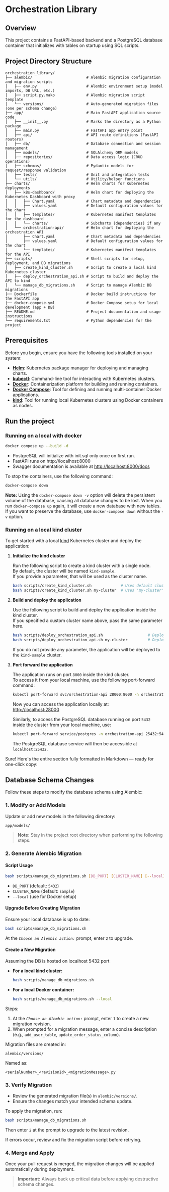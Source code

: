 # Orchestration Library

## Overview

This project contains a FastAPI-based backend and a PostgreSQL database container that initializes with tables on startup using SQL scripts.

## Project Directory Structure

```
orchestration_library/
├── alembic/                        # Alembic migration configuration and migration scripts
│   ├── env.py                      # Alembic environment setup (model imports, DB URL, etc.)
│   ├── script.py.mako              # Alembic migration script template
│   └── versions/                   # Auto-generated migration files (one per schema change)
├── app/                            # Main FastAPI application source code
│   ├── __init__.py                 # Marks the directory as a Python package
│   ├── main.py                     # FastAPI app entry point
│   ├── api/                        # API route definitions (FastAPI routers)
│   ├── db/                         # Database connection and session management
│   ├── models/                     # SQLAlchemy ORM models
│   ├── repositories/               # Data access logic (CRUD operations)
│   ├── schemas/                    # Pydantic models for request/response validation
│   ├── tests/                      # Unit and integration tests
│   └── utils/                      # Utility/helper functions
├── charts/                         # Helm charts for Kubernetes deployments
│   ├── k8s-dashboard/              # Helm chart for deploying the Kubernetes Dashboard with proxy
│   │   ├── Chart.yaml              # Chart metadata and dependencies
│   │   ├── values.yaml             # Default configuration values for the chart
│   │   ├── templates/              # Kubernetes manifest templates for the dashboard
│   │   └── charts/                 # Subcharts (dependencies) if any
│   └── orchestration-api/          # Helm chart for deploying the orchestration API
│       ├── Chart.yaml              # Chart metadata and dependencies
│       ├── values.yaml             # Default configuration values for the chart
│       └── templates/              # Kubernetes manifest templates for the API
├── scripts/                        # Shell scripts for setup, deployment, and DB migrations
│   ├── create_kind_cluster.sh      # Script to create a local kind Kubernetes cluster
│   ├── deploy_orchestration_api.sh # Script to build and deploy the API to kind
│   └── manage_db_migrations.sh     # Script to manage Alembic DB migrations
├── Dockerfile                      # Docker build instructions for the FastAPI app
├── docker-compose.yml              # Docker Compose setup for local development (app + DB)
├── README.md                       # Project documentation and usage instructions
└── requirements.txt                # Python dependencies for the project
```

## Prerequisites

Before you begin, ensure you have the following tools installed on your system:

- [**Helm**](https://helm.sh/docs/intro/install/): Kubernetes package manager for deploying and managing charts.
- [**kubectl**](https://kubernetes.io/docs/tasks/tools/): Command-line tool for interacting with Kubernetes clusters.
- [**Docker**](https://docs.docker.com/get-docker/): Containerization platform for building and running containers.
- [**Docker Compose**](https://docs.docker.com/compose/install/): Tool for defining and running multi-container Docker applications.
- [**kind**](https://kind.sigs.k8s.io/docs/user/quick-start/#installation): Tool for running local Kubernetes clusters using Docker containers as nodes.

## Run the project

### Running on a local with docker
```bash
docker compose up --build -d
```
- PostgreSQL will initialize with init.sql only once on first run.
- FastAPI runs on http://localhost:8000
- Swagger documentation is available at [http://localhost:8000/docs](http://localhost:8000/docs)

To stop the containers, use the following command:

```bash
docker-compose down
```

**Note:** Using the `docker-compose down -v` option will delete the persistent volume of the database, causing all database changes to be lost. When you run `docker-compose up` again, it will create a new database with new tables. If you want to preserve the database, use `docker-compose down` without the `-v` option.

### Running on a local kind cluster

To get started with a local [kind](https://kind.sigs.k8s.io/) Kubernetes cluster and deploy the application:

1. **Initialize the kind cluster**

   Run the following script to create a kind cluster with a single node.  
   By default, the cluster will be named `kind-sample`.  
   If you provide a parameter, that will be used as the cluster name.

   ```bash
   bash scripts/create_kind_cluster.sh             # Uses default cluster name 'kind-sample'
   bash scripts/create_kind_cluster.sh my-cluster  # Uses 'my-cluster' as the cluster name
   ```

2. **Build and deploy the application**

   Use the following script to build and deploy the application inside the kind cluster.  
   If you specified a custom cluster name above, pass the same parameter here.

   ```bash
   bash scripts/deploy_orchestration_api.sh                    # Deploys to 'kind-sample' by default
   bash scripts/deploy_orchestration_api.sh my-cluster         # Deploys to 'my-cluster'
   ```

   If you do not provide any parameter, the application will be deployed to the `kind-sample` cluster.

3. **Port forward the application**

   The application runs on port `8000` inside the kind cluster.  
   To access it from your local machine, use the following port-forward command:

   ```bash
   kubectl port-forward svc/orchestration-api 28000:8000 -n orchestration-api
   ```

   Now you can access the application locally at:  
   [http://localhost:28000](http://localhost:28000) 

   Similarly, to access the PostgreSQL database running on port `5432` inside the cluster from your local machine, use:

   ```bash
   kubectl port-forward service/postgres -n orchestration-api 25432:5432
   ```
   The PostgreSQL database service will then be accessible at `localhost:25432`.

Sure! Here's the entire section fully formatted in Markdown — ready for one-click copy:

## Database Schema Changes

Follow these steps to modify the database schema using Alembic:

### 1. Modify or Add Models

   Update or add new models in the following directory:

   ```
   app/models/
   ```

   > **Note:** Stay in the project root directory when performing the following steps.

### 2. Generate Alembic Migration

   #### Script Usage
   ```bash
   bash scripts/manage_db_migrations.sh [DB_PORT] [CLUSTER_NAME] [--local]
   ```

   - `DB_PORT` (default: `5432`)
   - `CLUSTER_NAME` (default: `sample`)
   - `--local` (use for Docker setup)

   #### Upgrade Before Creating Migration
   
   Ensure your local database is up to date:

   ```bash
   bash scripts/manage_db_migrations.sh
   ```

   At the _`Choose an Alembic action:`_ prompt, enter `2` to upgrade.

   #### Create a New Migration
   Assuming the DB is hosted on localhost 5432 port

   - **For a local kind cluster:**
      ```bash
      bash scripts/manage_db_migrations.sh
      ```

   - **For a local Docker container:**
      ```bash
      bash scripts/manage_db_migrations.sh --local
      ```

   Steps:
   1. At the _`Choose an Alembic action:`_ prompt, enter `1` to create a new migration revision.
   2. When prompted for a migration message, enter a concise description (e.g., `add_user_table`, `update_order_status_column`).

   Migration files are created in:

   ```
   alembic/versions/
   ```

   Named as:

   ```
   <serialNumber>_<revisionId>_<migrationMessage>.py
```

### 3. Verify Migration

- Review the generated migration file(s) in `alembic/versions/`.
- Ensure the changes match your intended schema update.

To apply the migration, run:

```bash
bash scripts/manage_db_migrations.sh
```

Then enter `2` at the prompt to upgrade to the latest revision.

If errors occur, review and fix the migration script before retrying.

### 4. Merge and Apply

Once your pull request is merged, the migration changes will be applied automatically during deployment.

> **Important:** Always back up critical data before applying destructive schema changes.
